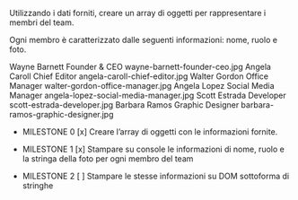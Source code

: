 Utilizzando i dati forniti, creare un array di oggetti per rappresentare i membri del team.

Ogni membro è caratterizzato dalle seguenti informazioni: nome, ruolo e foto.

Wayne Barnett	Founder & CEO	        wayne-barnett-founder-ceo.jpg
Angela Caroll	Chief Editor	        angela-caroll-chief-editor.jpg
Walter Gordon	Office Manager	        walter-gordon-office-manager.jpg
Angela Lopez	Social Media Manager	angela-lopez-social-media-manager.jpg
Scott Estrada	Developer	            scott-estrada-developer.jpg
Barbara Ramos	Graphic Designer	    barbara-ramos-graphic-designer.jpg

- MILESTONE 0
[x] Creare l’array di oggetti con le informazioni fornite.

- MILESTONE 1
[x] Stampare su console le informazioni di nome, ruolo e la stringa della foto per ogni membro del team

- MILESTONE 2
[ ] Stampare le stesse informazioni su DOM sottoforma di stringhe